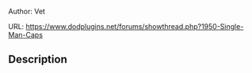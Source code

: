 Author: Vet

URL: https://www.dodplugins.net/forums/showthread.php?1950-Single-Man-Caps

## Description

